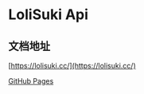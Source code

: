 # LoliSuki Api

## 文档地址
[https://lolisuki.cc/](https://lolisuki.cc/)

[GitHub Pages](https://gardenhamster.github.io/LoliSuki/#/)

